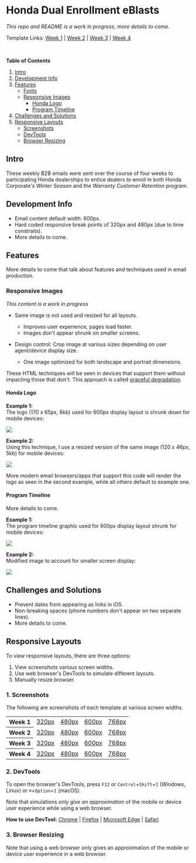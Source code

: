 # Honda Dual Enrollment eBlasts
_This repo and README is a work in progress, more details to come._

Template Links: [Week 1][src1] | [Week 2][src2] | [Week 3][src3] | [Week 4][src4] <br/>

<br/>

**Table of Contents**
1. [Intro](#user-content-intro)
2. [Development Info](#user-content-development-info)
3. [Features](#user-content-features)
    - [Fonts](#user-content-fonts)
    - [Responsive Images](#user-content-responsive-images)
      - [Honda Logo](#user-content-honda-logo)
      - [Program Timeline](#user-content-program-timeline)
4. [Challenges and Solutions](#user-content-challenges-and-solutions)
5. [Responsive Layouts](#user-content-responsive-layouts)
    - [Screenshots](#user-content-screenshots)
    - [DevTools](#user-content-devtools)
    - [Browser Resizing](#user-content-browser-resizing)


## Intro
These weekly B2B emails were sent over the course of four weeks to participating Honda dealerships to entice dealers to enroll in both Honda Corporate's _Winter Season_ and the _Warranty Customer Retention_ program.

## Development Info
* Email content default width: 600px.
* Hard coded responsive break points of 320px and 480px (due to time constraits).
* More details to come.

## Features
More details to come that talk about features and techniques used in email production.

### Responsive Images
_This content is a work in progress_
* Same image is not used and resized for all layouts.
  - Improves user experience, pages load faster.
  - Images don't appear shrunk on smaller screens.

* Design control: Crop image at various sizes depending on user agent/device display size.
  * One image optimized for both landscape and portrait dimensions.

These HTML techniques will be seen in devices that support them without impacting those that don't. This approach is called [graceful degradation][ref1].

#### Honda Logo 

**Example 1:** <br/>
The logo (170 x 65px, 8kb) used for 600px display layout is shrunk down for mobile devices:

![](https://webdevjoshb.github.io/Honda/Dual-Enrollment-eBlasts/screenshots/honda-logo-ex-before.png)


**Example 2:** <br/>
Using this technique, I use a resized version of the same image (120 x 46px, 5kb) for mobile devices:

![](https://webdevjoshb.github.io/Honda/Dual-Enrollment-eBlasts/screenshots/honda-logo-ex-after.png)


More modern email browsers/apps that support this code will render the logo as seen in the second example, while all others default to example one.


#### Program Timeline
More details to come.

**Example 1:**<br/>
The program timeline graphic used for 600px display layout shrunk for mobile devices:

![](https://webdevjoshb.github.io/Honda/Dual-Enrollment-eBlasts/screenshots/timeline-ex-before.png)


**Example 2:** <br/>
Modified image to account for smaller screen display:

![](https://webdevjoshb.github.io/Honda/Dual-Enrollment-eBlasts/screenshots/timeline-ex-after.png)


## Challenges and Solutions
* Prevent dates from appearing as links in iOS.
* Non-breaking spaces (phone numbers don't appear on two separate lines).
* More details to come.

## Responsive Layouts 
To view responsive layouts, there are three options: 
1. View screenshots various screen widths.
2. Use web browser's DevTools to simulate different layouts.
3. Manually resize browser.

### 1. Screenshots 
The following are screenshots of each template at various screen widths.

<table>
<tr>
    <th>Week 1</th>
    <td><a href="https://webdevjoshb.github.io/Honda/Dual-Enrollment-eBlasts/screenshots/wk1/320px.png" target="_blank">320px</a></td>
    <td><a href="https://webdevjoshb.github.io/Honda/Dual-Enrollment-eBlasts/screenshots/wk1/480px.png" target="_blank">480px</a></td>
    <td><a href="https://webdevjoshb.github.io/Honda/Dual-Enrollment-eBlasts/screenshots/wk1/600px.png" target="_blank">600px</a></td>
    <td><a href="https://webdevjoshb.github.io/Honda/Dual-Enrollment-eBlasts/screenshots/wk1/768px.png" target="_blank">768px</a></td>
</tr>
<tr>
    <th>Week 2</th>
    <td><a href="https://webdevjoshb.github.io/Honda/Dual-Enrollment-eBlasts/screenshots/wk2/320px.png" target="_blank">320px</a></td>
    <td><a href="https://webdevjoshb.github.io/Honda/Dual-Enrollment-eBlasts/screenshots/wk2/480px.png" target="_blank">480px</a></td>
    <td><a href="https://webdevjoshb.github.io/Honda/Dual-Enrollment-eBlasts/screenshots/wk2/600px.png" target="_blank">600px</a></td>
    <td><a href="https://webdevjoshb.github.io/Honda/Dual-Enrollment-eBlasts/screenshots/wk2/768px.png" target="_blank">768px</a></td>
</tr>
<tr>
    <th>Week 3</th>
    <td><a href="https://webdevjoshb.github.io/Honda/Dual-Enrollment-eBlasts/screenshots/wk3/320px.png" target="_blank">320px</a></td>
    <td><a href="https://webdevjoshb.github.io/Honda/Dual-Enrollment-eBlasts/screenshots/wk3/480px.png" target="_blank">480px</a></td>
    <td><a href="https://webdevjoshb.github.io/Honda/Dual-Enrollment-eBlasts/screenshots/wk3/600px.png" target="_blank">600px</a></td>
    <td><a href="https://webdevjoshb.github.io/Honda/Dual-Enrollment-eBlasts/screenshots/wk3/768px.png" target="_blank">768px</a></td>
</tr>
<tr>
    <th>Week 4</th>
    <td><a href="https://webdevjoshb.github.io/Honda/Dual-Enrollment-eBlasts/screenshots/wk4/320px.png" target="_blank">320px</a></td>
    <td><a href="https://webdevjoshb.github.io/Honda/Dual-Enrollment-eBlasts/screenshots/wk4/480px.png" target="_blank">480px</a></td>
    <td><a href="https://webdevjoshb.github.io/Honda/Dual-Enrollment-eBlasts/screenshots/wk4/600px.png" target="_blank">600px</a></td>
    <td><a href="https://webdevjoshb.github.io/Honda/Dual-Enrollment-eBlasts/screenshots/wk4/768px.png" target="_blank">768px</a></td>
</tr>
</table>

### 2. DevTools 
To open the browser's DevTools, press `F12` or `Control`+`Shift`+`I` (Windows, Linux) or `⌘`+`Option`+`I` (macOS).

Note that simulations _only give an approximation_ of the mobile or device user experience while using a web browser. 

**How to use DevTool:** [Chrome][dev1] | [Firefox][dev2] | [Microsoft Edge][dev3] | [Safari][dev4]

### 3. Browser Resizing
Note that using a web browser only gives an approximation of the mobile or device user experience in a web browser. 


  [src1]: https://webdevjoshb.github.io/Honda/Dual-Enrollment-eBlasts/wk1.html
  [src2]: https://webdevjoshb.github.io/Honda/Dual-Enrollment-eBlasts/wk2.html
  [src3]: https://webdevjoshb.github.io/Honda/Dual-Enrollment-eBlasts/wk3.html
  [src4]: https://webdevjoshb.github.io/Honda/Dual-Enrollment-eBlasts/wk4.html

  [ref1]: https://developer.mozilla.org/en-US/docs/Glossary/Graceful_degradation

  [dev1]: https://developer.chrome.com/docs/devtools/device-mode/#viewport
  [dev2]: https://developer.mozilla.org/en-US/docs/Tools/Responsive_Design_Mode
  [dev3]: https://docs.microsoft.com/en-us/microsoft-edge/devtools-guide-chromium/device-mode/#simulate-a-mobile-viewport
  [dev4]: https://support.apple.com/guide/safari-developer/simulate-responsive-web-content-apple-devices-dev84bd42758/11.0/mac/10.13


